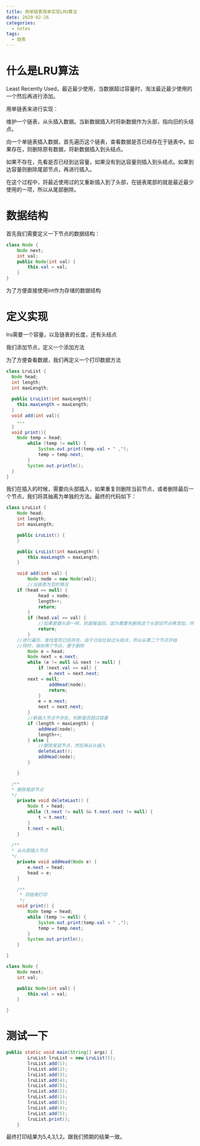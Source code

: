 ```yaml
---
title: 用单链表简单实现LRU算法
date: 2020-02-26
categories:
  - notes
tags:
  - 链表
---
```


# 什么是LRU算法

Least Recently Used，最近最少使用，当数据超过容量时，淘汰最近最少使用的一个然后再进行添加。

用单链表来进行实现：

维护一个链表，从头插入数据。当新数据插入时将新数据作为头部，指向旧的头结点。

向一个单链表插入数据，首先遍历这个链表，查看数据是否已经存在于链表中。如果存在，则删除原有数据，将新数据插入到头结点。

如果不存在，先看是否已经到达容量，如果没有到达容量则插入到头结点。如果到达容量则删除尾部节点，再进行插入。

在这个过程中，将最近使用过的又重新插入到了头部，在链表尾部的就是最近最少使用的一项，所以从尾部删除。

<!--more-->

# 数据结构

 首先我们需要定义一下节点的数据结构：

```java
class Node {
	Node next;
	int val;
	public Node(int val) {
		this.val = val;
	}
}
```

为了方便直接使用int作为存储的数据结构

# 定义实现

lru需要一个容量，以及链表的长度，还有头结点

我们添加节点，定义一个添加方法

为了方便查看数据，我们再定义一个打印数据方法

```java
class LruList {
  Node head;
  int length;
  int maxLength;
  
  public LruList(int maxLength){
    this.maxLength = maxLength;
  }
  void add(int val){
    ...
  }
  void print(){
    Node temp = head; 
		while (temp != null) {
			System.out.print(temp.val + " ,");
			temp = temp.next;
		}
		System.out.println();
  }
}
```

我们在插入的时候，需要向头部插入，如果重复则删除当前节点，或者删除最后一个节点，我们将其抽离为单独的方法。最终的代码如下：

```java
class LruList {
	Node head;
	int length;
	int maxLength;

	public LruList() {
	}

	public LruList(int maxLength) {
		this.maxLength = maxLength;
	}

	void add(int val) {
		Node node = new Node(val);
		//当链表为空的情况
    if (head == null) {
			head = node;
			length++;
			return;
		}
		if (head.val == val) {
			//如果是跟头部一样，则直接返回，因为需要先删除这个头部旧节点再添加，所以直接返回不做操作
			return;
		}
    //进行遍历，查找是否已经存在，由于已经比较过头结点，所以从第二个节点开始
    //同时，保存两个节点，便于删除
		Node e = head;
		Node next = e.next;
		while (e != null && next != null) {
			if (next.val == val) {
				e.next = next.next;
        next = null;
				addHead(node);
				return;
			}
			e = e.next;
			next = next.next;
		}
		//新插入节点不存在，判断是否超过容量
		if (length < maxLength) {
			addHead(node);
			length++;
		} else {
			//删除尾部节点，然后再从头插入
			deleteLast();
			addHead(node);
		}

	}

  /**
  * 删除尾部节点
  */
	private void deleteLast() {
		Node t = head;
		while (t.next != null && t.next.next != null) {
			t = t.next;
		}
		t.next = null;
	}
	
  /**
  * 从头部插入节点
  */
	private void addHead(Node e) {
		e.next = head;
		head = e;
	}

	/**
	 * 将链表打印
	 */
	void print() {
		Node temp = head;
		while (temp != null) {
			System.out.print(temp.val + " ,");
			temp = temp.next;
		}
		System.out.println();
	}

}

class Node {
	Node next;
	int val;

	public Node(int val) {
		this.val = val;
	}

}
```

# 测试一下

```java
public static void main(String[] args) {
		LruList lruList = new LruList(5);
		lruList.add(1);
		lruList.add(2);
		lruList.add(3);
		lruList.add(4);
		lruList.add(5);
		lruList.add(1);
		lruList.add(1);
		lruList.add(3);
		lruList.add(4);
		lruList.add(5);
		lruList.print();
	}
```

最终打印结果为5,4,3,1,2。跟我们预期的结果一致。

